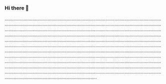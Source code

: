 ### Hi there 👋

.............................................................................................................................................................................................................................................................................................................................................................................................................................................................................................................................................................................................................................................................................................................................................................................................................................................................................................................................................................................................................................................................................................................................................................................................................................................................................................................................................................................................................................................................................................